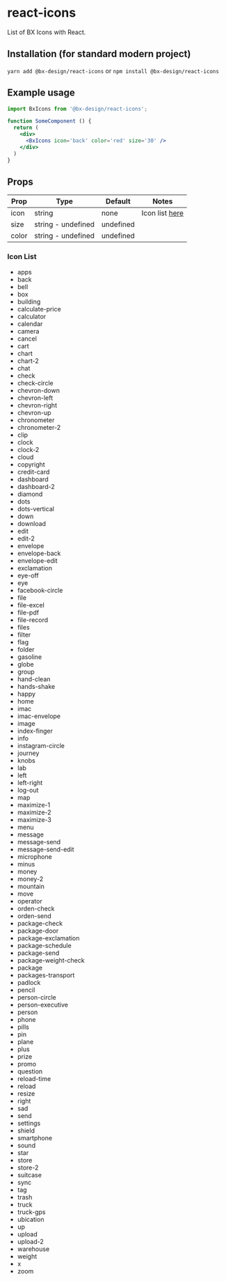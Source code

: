 # react-icons

List of BX Icons with React.

## Installation (for standard modern project)
`yarn add @bx-design/react-icons`
or
`npm install @bx-design/react-icons`

## Example usage

```jsx
import BxIcons from '@bx-design/react-icons';

function SomeComponent () {
  return (
    <div>
      <BxIcons icon='back' color='red' size='30' />
    </div>
  )
}
```

## Props

| Prop | Type |  Default  | Notes |
| ------------ | ------------ | ------------ | ------------ |
| icon | string  | none | Icon list [here](https://github.com/bx-design/react-icons#icon-list "here")  |
| size | string  - undefined  | undefined |   |
| color | string - undefined  | undefined |  |

### Icon List

- apps
- back
- bell
- box
- building
- calculate-price
- calculator
- calendar
- camera
- cancel
- cart
- chart
- chart-2
- chat
- check
- check-circle
- chevron-down
- chevron-left
- chevron-right
- chevron-up
- chronometer
- chronometer-2
- clip
- clock
- clock-2
- cloud
- copyright
- credit-card
- dashboard
- dashboard-2
- diamond
- dots
- dots-vertical
- down
- download
- edit
- edit-2
- envelope
- envelope-back
- envelope-edit
- exclamation
- eye-off
- eye
- facebook-circle
- file
- file-excel
- file-pdf
- file-record
- files
- filter
- flag
- folder
- gasoline
- globe
- group
- hand-clean
- hands-shake
- happy
- home
- imac
- imac-envelope
- image
- index-finger
- info
- instagram-circle
- journey
- knobs
- lab
- left
- left-right
- log-out
- map
- maximize-1
- maximize-2
- maximize-3
- menu
- message
- message-send
- message-send-edit
- microphone
- minus
- money
- money-2
- mountain
- move
- operator
- orden-check
- orden-send
- package-check
- package-door
- package-exclamation
- package-schedule
- package-send
- package-weight-check
- package
- packages-transport
- padlock
- pencil
- person-circle
- person-executive
- person
- phone
- pills
- pin
- plane
- plus
- prize
- promo
- question
- reload-time
- reload
- resize
- right
- sad
- send
- settings
- shield
- smartphone
- sound
- star
- store
- store-2
- suitcase
- sync
- tag
- trash
- truck
- truck-gps
- ubication
- up
- upload
- upload-2
- warehouse
- weight
- x
- zoom